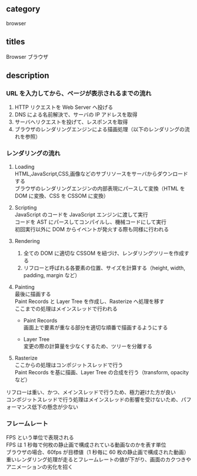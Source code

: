 ## category

browser

## titles

Browser
ブラウザ

## description

### URL を入力してから、ページが表示されるまでの流れ

1. HTTP リクエストを Web Server へ投げる
1. DNS による名前解決で、サーバの IP アドレスを取得
1. サーバへリクエストを投げて、レスポンスを取得
1. ブラウザのレンダリングエンジンによる描画処理（以下のレンダリングの流れを参照）

### レンダリングの流れ

1. Loading  
   HTML,JavaScript,CSS,画像などのサブリソースをサーバからダウンロードする  
   ブラウザのレンダリングエンジンの内部表現にパースして変換（HTML を DOM に変換、CSS を CSSOM に変換）

1. Scripting  
   JavaScript のコードを JavaScript エンジンに渡して実行  
   コードを AST にパースしてコンパイルし、機械コードにして実行  
   初回実行以外に DOM からイベントが発火する際も同様に行われる

1. Rendering

   1. 全ての DOM に適切な CSSOM を紐づけ、レンダリングツリーを作成する
   1. リフローと呼ばれる各要素の位置、サイズを計算する（height, width, padding, margin など）

1. Painting  
   最後に描画する  
   Paint Records と Layer Tree を作成し、Rasterize へ処理を移す  
   ここまでの処理はメインスレッドで行われる

   - Paint Records  
     画面上で要素が重なる部分を適切な順番で描画するようにする

   - Layer Tree  
     変更の際の計算量を少なくするため、ツリーを分離する

1. Rasterize  
   ここからの処理はコンポジットスレッドで行う  
   Paint Records を基に描画、Layer Tree の合成を行う（transform, opacity など）

リフローは重い、かつ、メインスレッドで行うため、極力避けた方が良い  
コンポジットスレッドで行う処理はメインスレッドの影響を受けないため、パフォーマンス低下の懸念が少ない

### フレームレート

FPS という単位で表現される  
FPS は 1 秒毎で何枚の静止画で構成されている動画なのかを表す単位  
ブラウザの場合、60fps が目標値（1 秒毎に 60 枚の静止画で構成された動画）  
重いレンダリング処理が走るとフレームレートの値が下がり、画面のカクつきやアニメーションの劣化を招く
